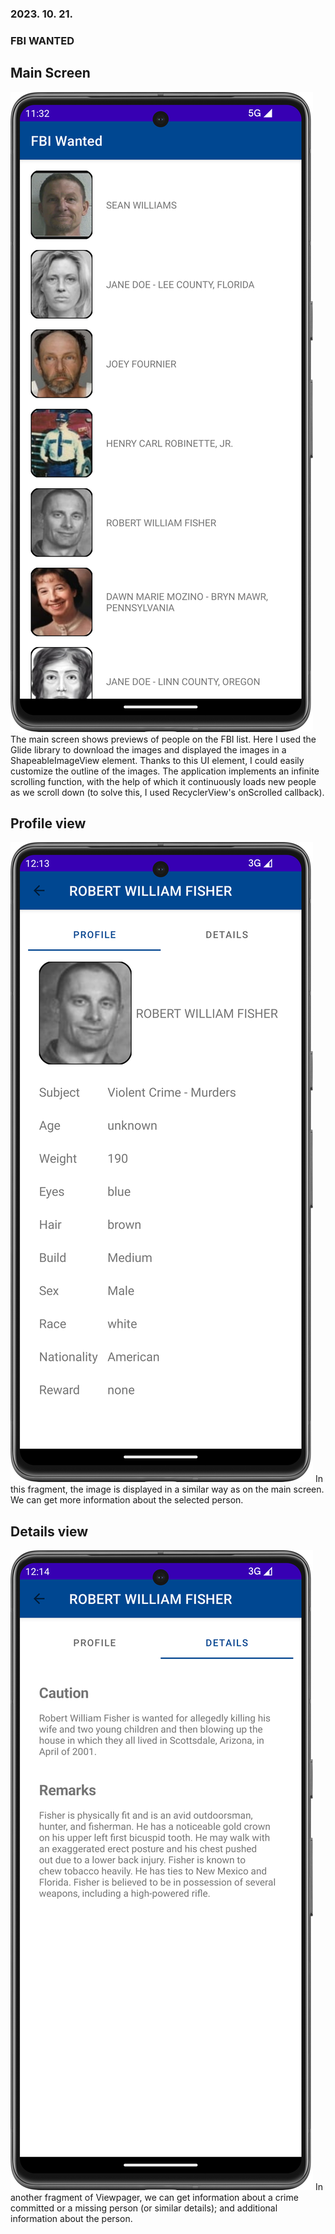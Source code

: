 ### 2023. 10. 21.
### FBI WANTED

## Main Screen
![Main Screen](./images/Screenshot_20231118_233235.png)
The main screen shows previews of people on the FBI list. Here I used the Glide library to download the images and displayed the images in a ShapeableImageView element. Thanks to this UI element, I could easily customize the outline of the images. The application implements an infinite scrolling function, with the help of which it continuously loads new people as we scroll down (to solve this, I used RecyclerView's onScrolled callback).

## Profile view
![Profile view](./images/Screenshot_20231119_001400.png)
In this fragment, the image is displayed in a similar way as on the main screen. We can get more information about the selected person.

## Details view
![Details view](./images/Screenshot_20231119_001411.png)
In another fragment of Viewpager, we can get information about a crime committed or a missing person (or similar details); and additional information about the person.